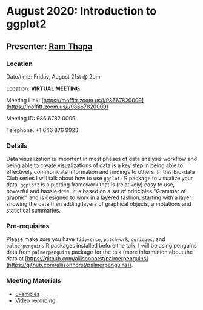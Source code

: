 # August 2020: Introduction to ggplot2

## Presenter: [Ram Thapa](mailto:ram.thapa@moffitt.org)

### Location
Date/time: Friday, August 21st @ 2pm

Location: **VIRTUAL MEETING** 

Meeting Link: [https://moffitt.zoom.us/j/98667820009](https://moffitt.zoom.us/j/98667820009) 

Meeting ID:	986 6782 0009

Telephone:	+1 646 876 9923

### Details
Data visualization is important in most phases of data analysis workflow and being able to create visualizations of data is a key step in being able to effectively communicate information and findings to others. In this Bio-data Club series I will talk about how to use `ggplot2` R package to visualize your data. `ggplot2` is a plotting framework that is (relatively) easy to use, powerful and hassle-free. It is based on a set of principles "Grammar of graphic" and is designed to work in a layered fashion, starting with a layer showing the data then adding layers of graphical objects, annotations and statistical summaries.
 

### Pre-requisites
Please make sure you have `tidyverse`, `patchwork`, `ggridges`, and `palmerpenguins` R packages installed before the talk. I will be using penguins data from `palmerpenguins` package for the talk (more information about the data at [https://github.com/allisonhorst/palmerpenguins](https://github.com/allisonhorst/palmerpenguins)).


### Meeting Materials
* [Examples](https://raw.githubusercontent.com/pstew/biodataclub/master/meetings/august_2020/examples.RMD)
* [Video recording](https://moffitt.hosted.panopto.com/Panopto/Pages/Viewer.aspx?id=377bb530-4383-4352-93dc-ac1e013b0ffb)
